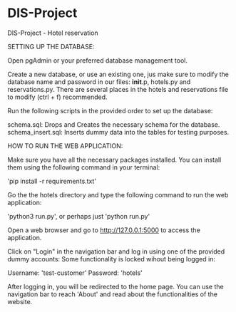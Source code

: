 # DIS-Project
DIS-Project - Hotel reservation

SETTING UP THE DATABASE:

Open pgAdmin or your preferred database management tool.

Create a new database, or use an existing one, jus make sure to modify the database name and password in our files:
__init__.p, hotels.py and reservations.py.
There are several places in the hotels and reservations file to modify (ctrl + f) recommended.

Run the following scripts in the provided order to set up the database:

schema.sql: Drops and Creates the necessary schema for the database.
schema_insert.sql: Inserts dummy data into the tables for testing purposes.


HOW TO RUN THE WEB APPLICATION:

Make sure you have all the necessary packages installed. You can install them using the following command in your terminal:

'pip install -r requirements.txt'

Go the the hotels directory and type the following command to run the web application:

'python3 run.py', or perhaps just 'python run.py'

Open a web browser and go to http://127.0.0.1:5000 to access the application.

Click on "Login" in the navigation bar and log in using one of the provided dummy accounts:
Some functionality is locked wihout being logged in:

Username: 'test-customer'
Password: 'hotels'

After logging in, you will be redirected to the home page. You can use the navigation bar to reach 'About' and read about the functionalities of the website.
